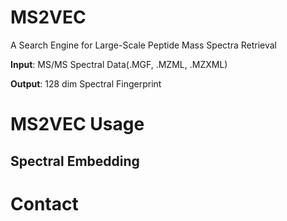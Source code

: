 # MS2VEC 
A Search Engine for Large-Scale Peptide Mass Spectra Retrieval

**Input**: MS/MS Spectral Data(.MGF, .MZML, .MZXML)

**Output**: 128 dim Spectral Fingerprint

<!-- # Installation -->

# MS2VEC Usage

## Spectral Embedding

# Contact